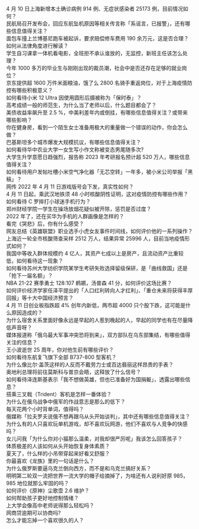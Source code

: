 4 月 10 日上海新增本土确诊病例 914 例、无症状感染者 25173 例，目前情况如何？  
民航局召开发布会，回应东航坠机原因等相关传言称「系谣言，已报警」，还有哪些信息值得关注？  
面包车撞上兰博基尼跑车被起诉，要求赔偿修车费用 190 余万元，这是否合理？如何从法律角度进行解读？  
学生自习课拿一体机看电影，全班拒不承认谁放的，无监控，新班主任该怎么处理？  
今年 1000 多万的毕业生与刚刚出现的裁员潮，社会中是否还存在足够的就业岗位？  
京东提供超 1600 万件米面粮油，饿了么 2800 名骑手重返岗位，对于上海疫情防控有哪些积极意义？  
如何看待小米 12 Ultra 因使用圆形后摄被称为「保时泰」？  
高考成绩一般的师范生，为什么当了老师以后，什么题目都会了？  
美债收益率飙升至 2.5 %，中美利差年内或倒挂，有哪些信息值得关注？或带来哪些影响？  
你在健身房，看到一个陌生女士准备用极大的重量做一个错误的动作，你会怎么做？  
巴基斯坦多个城市爆发大规模抗议，有哪些信息值得关注？  
如何看待华中农业大学一女生写小作文称被变态男尾随多次?  
大学生升学意愿日趋强烈，报告称 2023 年考研报名预计超 520 万人，哪些信息值得关注？  
如何看待用户发帖吐槽小米空气净化器「无芯空转」一年多，被小米公司举报「黑稿」？  
网传 2022 年 4 月 11 日游戏版号会下发，真实性如何？  
4 月 11 日起，乘武汉地铁须 48 小时核酸阴性证明，这对疫情防控有哪些作用？  
如何看待 C 罗摔打小球迷手机行为？  
郑州财经学院一学生在操场放烟花疑似被开除，惩罚是否过度？  
2022 年了，还在买华为手机的人群画像是怎样的？  
看完《哭悲》后，你有什么感受？  
网友总结《英雄联盟》职业选手小虎女友事件时间线，如何评价他的一系列操作？  
上海近一轮全市核酸筛查采样 2512 万人，结果异常 25996 人，目前当地疫情形式如何？  
我国中等收入群体规模约 4 亿人，其资产七成以上是房产，且流动资产比重较低，如何看待这一现象？  
如何看待苏州大学纺织学院某学生考研失败选择留级保研，是「曲线救国」还是「抢下一届名额」？  
NBA 21-22 赛季勇士 128:107 鹈鹕，汤普森 41 分，如何评价这场比赛？  
如何评价经济学家任泽平提出的「人口红利转向人才红利」、「重仓未来将获得丰厚回报」等十大中国经济预言？  
4 月 11 日创业板指跌超 4% 创年内新低，两市超 4000 只个股下跌，这可能是什么原因造成的？  
为什么宿舍关系里面好像永远是早起的人惹到晚起的人，早起的同学也有在尽量降低声音呀？  
媒体报道称「俄乌最大军事冲突恐将到来」，双方部队在乌东部集结，有哪些值得关注的信息？  
王小波逝世 25 周年，你对他生前有哪些评价？  
如何看待东航复飞旗下全部 B737-800 型客机？  
为什么像比尔·盖茨这样的人反而不戴劳力士或百达翡丽这样昂贵的手表？  
奥地利总理将前往莫斯科与普京会晤，这释放了什么信号？  
如何看待泽连斯基表示「我不想做英雄，但也已准备好为国捐躯」，透露出哪些信息？  
搭乘三叉戟（Trident）客机是怎样一番体验？  
为什么在俄乌战争中俄军的作战意志是那么的低下？  
每天花两个小时背单词，值得吗？  
俄媒称「拉夫罗夫说俄不想再跟乌从头开始谈判」，其中还有哪些信息值得关注？  
为什么有的人只喜欢玩单机游戏，却不喜欢玩网游，他们不喜欢与人竞争的快感吗？  
女儿问我「为什么你对小猫那么温柔，对我却很严厉呢」我该怎么回答孩子？  
体质极差的人该如何从头开始恢复身体素质？  
夏天了，什么样的小吊带穿起来好看又舒服？  
你最喜欢《龙族》里的一句话是什么？  
为什么俄罗斯要逼乌克兰倒向西方，而不是和乌克兰搞好关系？  
明明第二轮双一流把世界一流大学的帽子给摘掉了，为啥还有人说利好原 985，985 地位就那么牢固的吗？  
如何评价《原神》尘歌壶 2.6 维护？  
如何帮助孩子更好地控制情绪？  
上大学会像高中老师说得那么轻松吗？  
网商贷逾期可以协商吗?  
怎么才能忘掉一个喜欢很久的人？  
